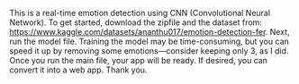 This is a real-time emotion detection using CNN (Convolutional Neural Network). To get started, download the zipfile and the dataset from: https://www.kaggle.com/datasets/ananthu017/emotion-detection-fer. Next, run the model file. Training the model may be time-consuming, but you can speed it up by removing some emotions—consider keeping only 3, as I did. Once you run the main file, your app will be ready. If desired, you can convert it into a web app. Thank you.
